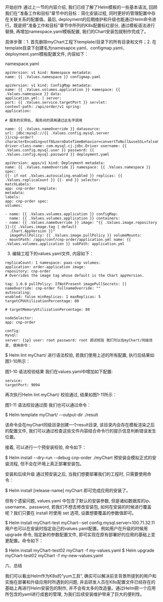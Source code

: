 开始创作
通过上一节的内容介绍, 我们已经了解了Helm模板的一些基本语法, 回顾我们在“准备工作和目标”章节中的目标：简化安装过程, 同时更好的管理配置中存在关联关系的配置值。最后, deployment的后期维护和升级也能通过Helm命令进行。既是把“准备工作和目标”章节中所列的K8s配置标红部分, 通过模板语法进行替换, 再增加namespace.yaml模板配置, 我们的Chart安装包就制作完成了。

具体步骤：1. 首先删除myChart工程下template/目录下的所有目录和文件；2. 在template目录下创建名为namesapce.yaml、configmap.yaml、deployment.yaml模板配置文件, 内容如下：

namespace.yaml
````
apiVersion: v1 kind: Namespace metadata:
name: {{ .Values.namespace }} configmap.yaml

apiVersion: v1 kind: ConfigMap metadata:
name: {{ .Values.volumes.application }} namespace: {{ .Values.namespace }} data:
application.yml: | server:
port: {{ .Values.service.targetPort }} servlet:
context-path: /api/order/v1 spring:
application:

# 服务的实例名, 服务间的调用通过此名字调用

name: {{ .Values.nameOverride }} datasource:
url: jdbc:mysql://{{ .Values.config.mysql.server
}}/cnp-order?characterEncoding=utf8&zeroDateTimeBehavior=convertToNull&useSSL=false&useJDBCCompliantTimezoneShift=true&useLegacyDatetimeCode=false&serverTimezone=GMT%2B8&nullCatalogMeansCurrent=true&allowPublicKeyRetrieval=true
driver-class-name: com.mysql.cj.jdbc.Driver username: {{ .Values.config.mysql.user }} password: {{
.Values.config.mysql.password }} deployment.yaml

apiVersion: apps/v1 kind: Deployment metadata:
name: {{ .Values.nameOverride }} namespace: {{ .Values.namespace }} spec:
{{- if not .Values.autoscaling.enabled }} replicas: {{ .Values.replicaCount }} {{- end }} selector:
matchLabels:
app: cnp-order template:
metadata:
labels:
app: cnp-order spec:
volumes:

- name: {{ .Values.volumes.application }} configMap:
  name: {{ .Values.volumes.application }} containers:
- name: {{ .Values.nameOverride }} image: "{{ .Values.image.repository }}:{{ .Values.image.tag | default
  .Chart.AppVersion }}"
  imagePullPolicy: {{ .Values.image.pullPolicy }} volumeMounts:
- mountPath: /apps/conf/cnp-order/application.yml name: {{ .Values.volumes.application }} subPath: application.yml
````
3. 编辑工程下的values.yaml文件, 内容如下：
````
replicaCount: 1 namespace: paas-cnp volumes:
application: order-application image:
repository: cnp-order
# Overrides the image tag whose default is the Chart appVersion.

tag: 1.0.0 pullPolicy: IfNotPresent imagePullSecrets: []
nameOverride: cnp-order fullnameOverride: ""
autoscaling:
enabled: false minReplicas: 1 maxReplicas: 5 targetCPUUtilizationPercentage: 80

# targetMemoryUtilizationPercentage: 80

nodeSelector:
app: cnp-order

config:
mysql:
server: {ip} user: root password: root 调试校验 我们可以在myChart/同级目录, 使用命令：
````
$ Helm lint myChart/ 进行语法校验, 若我们使用上述的所有配置, 执行后结果如图1-10所示：

图1-10 语法校验结果 我们在values.yaml中增加如下配置:
````
service:
targetPort: 9094
````
再次执行Helm lint myChart/ 校验通过, 结果如图1-11所示：

图1-11 语法校验通过图 我们也可以通过命令：

$ Helm template myChart/ --output-dir ./result

该命令会在myChart同级目录创建一个result目录, 该目录内会存在模板渲染之后的配置文件, 我们可以通过检查这些文件内容结合命令行的提示信息判断错误发生位置。

接着, 可以进行一个预安装校验, 命令如下：

$ Helm install --dry-run --debug cnp-order ./myChart 预安装会模拟正式的安装流程, 但不会在环境上真正部署安装包。

安装和后续升级 通过预安装之后, 当我们想要部署我们的工程时, 只需要使用命令：

$ Helm install [release-name] myChart 即可完成应用的安装了。

但有个遗留问题, values.yaml 中包含了默认的安装参数, 但是诸如数据库的ip、username、password, 若我们不想去修改安装包, 如何在安装的时候进行覆盖呢？我们只要在 install 时使用 set
选项, 设置想要覆盖的参数值即可。

$ Helm install myChart-test myChart--set config.mysql.server=100.71.32.11 用户也可以在安装时指定自己的values.yaml配置。例如用户在升级的时候用
upgrade 命令, 指定新的参数配置文件, 即可实现在原有部署好的应用的基础上变更配置。命令如下：

$ Helm install myChart-test02 myChart -f my-values.yaml $ Helm upgrade myChart-test02 myChart -f my-new-values.yaml

六、总结

我们可以看出Helm作为K8s的“yum工具”, 确实可以解决前言背景所提到的用户和实施在部署和升级应用时所遇到的问题, 并且研发人员在K8s配置文件已经存在的基础上再进行Helm安装包的制作, 并不会有太多的改造量。通过Helm把一个应用所包含的yaml进行成套的管理, 为我们后续安装维护带来了巨大的便利性。


